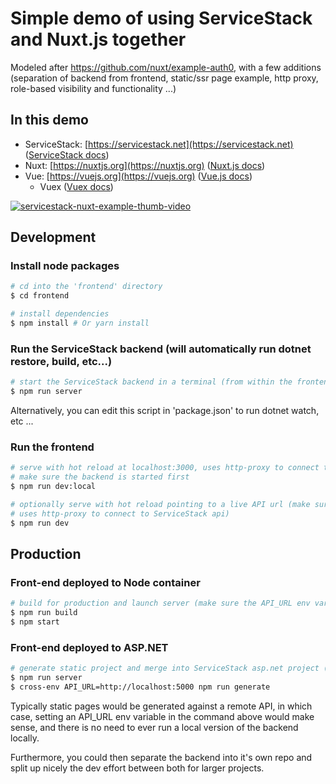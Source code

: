 # Simple demo of using ServiceStack and Nuxt.js together

Modeled after https://github.com/nuxt/example-auth0, with a few additions (separation of 
backend from frontend, static/ssr page example, http proxy, role-based visibility and functionality ...)

## In this demo

-  ServiceStack: [https://servicestack.net](https://servicestack.net) ([ServiceStack docs](http://docs.servicestack.net/))
-  Nuxt: [https://nuxtjs.org](https://nuxtjs.org) ([Nuxt.js docs](https://github.com/nuxt/nuxt.js))
-  Vue: [https://vuejs.org](https://vuejs.org) ([Vue.js docs](https://vuejs.org/v2/guide/))
    - Vuex ([Vuex docs](https://vuex.vuejs.org/en/))

[![servicestack-nuxt-example-thumb-video](https://user-images.githubusercontent.com/1571516/27110517-847088b6-506f-11e7-886b-5e13215cf6c9.png)](https://vimeo.com/221513068)

## Development

### Install node packages

``` bash
# cd into the 'frontend' directory
$ cd frontend

# install dependencies
$ npm install # Or yarn install
```

### Run the ServiceStack backend (will automatically run dotnet restore, build, etc...)

```bash
# start the ServiceStack backend in a terminal (from within the frontend directory)
$ npm run server
```

Alternatively, you can edit this script in 'package.json' to run dotnet watch, etc ...

### Run the frontend

```bash
# serve with hot reload at localhost:3000, uses http-proxy to connect to ServiceStack api at localhost:5000
# make sure the backend is started first
$ npm run dev:local

# optionally serve with hot reload pointing to a live API url (make sure the API_URL env variable is set,
# uses http-proxy to connect to ServiceStack api)
$ npm run dev
```

## Production

### Front-end deployed to Node container

```bash
# build for production and launch server (make sure the API_URL env variable is set)
$ npm run build
$ npm start
```

### Front-end deployed to ASP.NET

```bash
# generate static project and merge into ServiceStack asp.net project (generates and copies dist to wwwroot)
$ npm run server
$ cross-env API_URL=http://localhost:5000 npm run generate
```

Typically static pages would be generated against a remote API, in which case, setting an API_URL env variable
in the command above would make sense, and there is no need to ever run a local version of the backend locally.

Furthermore, you could then separate the backend into it's own repo and split up nicely the dev effort between
both for larger projects.

